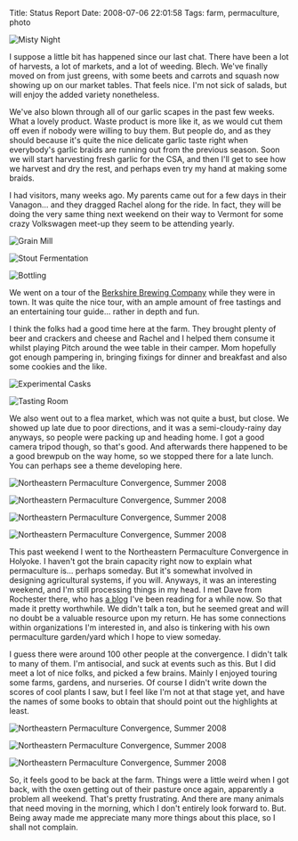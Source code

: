 Title: Status Report
Date: 2008-07-06 22:01:58
Tags: farm, permaculture, photo

![Misty Night]({filename}/images/2643895200.jpg)

I suppose a little bit has happened since our last chat. There have
been a lot of harvests, a lot of markets, and a lot of weeding.
Blech. We've finally moved on from just greens, with some beets and
carrots and squash now showing up on our market tables. That feels
nice. I'm not sick of salads, but will enjoy the added variety
nonetheless.

We've also blown through all of our garlic scapes in the past few
weeks. What a lovely product. Waste product is more like it, as we
would cut them off even if nobody were willing to buy them. But
people do, and as they should because it's quite the nice delicate
garlic taste right when everybody's garlic braids are running out
from the previous season. Soon we will start harvesting fresh
garlic for the CSA, and then I'll get to see how we harvest and dry
the rest, and perhaps even try my hand at making some braids.

I had visitors, many weeks ago. My parents came out for a few days
in their Vanagon... and they dragged Rachel along for the ride. In
fact, they will be doing the very same thing next weekend on their
way to Vermont for some crazy Volkswagen meet-up they seem to be
attending yearly.

![Grain Mill]({filename}/images/2586001266.jpg)

![Stout Fermentation]({filename}/images/2585207649.jpg)

![Bottling]({filename}/images/2586089082.jpg)

We went on a tour of the [Berkshire Brewing Company][] while they
were in town. It was quite the nice tour, with an ample amount of
free tastings and an entertaining tour guide... rather in depth and
fun.

I think the folks had a good time here at the farm. They brought
plenty of beer and crackers and cheese and Rachel and I helped them
consume it whilst playing Pitch around the wee table in their
camper. Mom hopefully got enough pampering in, bringing fixings for
dinner and breakfast and also some cookies and the like.

![Experimental Casks]({filename}/images/2587848450.jpg)

![Tasting Room]({filename}/images/2585959648.jpg)

We also went out to a flea market, which was not quite a bust, but
close. We showed up late due to poor directions, and it was a
semi-cloudy-rainy day anyways, so people were packing up and
heading home. I got a good camera tripod though, so that's good.
And afterwards there happened to be a good brewpub on the way home,
so we stopped there for a late lunch. You can perhaps see a theme
developing here.

![Northeastern Permaculture Convergence, Summer 2008]({filename}/images/2643073087.jpg)

![Northeastern Permaculture Convergence, Summer 2008]({filename}/images/2643101969.jpg)

![Northeastern Permaculture Convergence, Summer 2008]({filename}/images/2643965964.jpg)

![Northeastern Permaculture Convergence, Summer 2008]({filename}/images/2643951042.jpg)

This past weekend I went to the Northeastern Permaculture
Convergence in Holyoke. I haven't got the brain capacity right now
to explain what permaculture is... perhaps someday. But it's
somewhat involved in designing agricultural systems, if you will.
Anyways, it was an interesting weekend, and I'm still processing
things in my head. I met Dave from Rochester there, who has
[a blog][Greener Minds] I've been reading for a while now. So that made it
pretty worthwhile. We didn't talk a ton, but he seemed great and
will no doubt be a valuable resource upon my return. He has some
connections within organizations I'm interested in, and also is
tinkering with his own permaculture garden/yard which I hope to
view someday.

I guess there were around 100 other people at the convergence. I
didn't talk to many of them. I'm antisocial, and suck at events
such as this. But I did meet a lot of nice folks, and picked a few
brains. Mainly I enjoyed touring some farms, gardens, and
nurseries. Of course I didn't write down the scores of cool plants
I saw, but I feel like I'm not at that stage yet, and have the
names of some books to obtain that should point out the highlights
at least.

![Northeastern Permaculture Convergence, Summer 2008]({filename}/images/2643162131.jpg)

![Northeastern Permaculture Convergence, Summer 2008]({filename}/images/2644004548.jpg)

![Northeastern Permaculture Convergence, Summer 2008]({filename}/images/2643180909.jpg)

So, it feels good to be back at the farm. Things were a little
weird when I got back, with the oxen getting out of their pasture
once again, apparently a problem all weekend. That's pretty
frustrating. And there are many animals that need moving in the
morning, which I don't entirely look forward to. But. Being away
made me appreciate many more things about this place, so I shall
not complain.

[Berkshire Brewing Company]: http://www.berkshirebrewingcompany.com/
[Greener Minds]: http://www.greenerminds.com/


